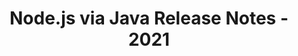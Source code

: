 ﻿---
title: Node.js via Java Release Notes - 2021
type: docs
weight: 9
url: /it/java/node-js-via-java-release-notes-2021/
---
